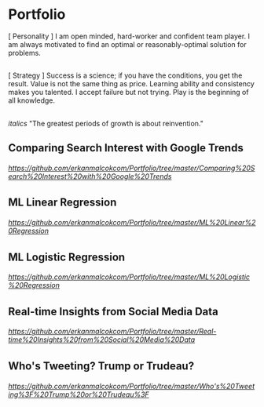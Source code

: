 # Portfolio
[ Personality ] I am open minded, hard-worker and confident team player. I am always motivated to find an optimal or reasonably-optimal solution for problems.
##
[ Strategy ] Success is a science; if you have the conditions, you get the result. Value is not the same thing as price. Learning ability and consistency makes you talented. I accept failure but not trying. Play is the beginning of all knowledge.
##
*italics* "The greatest periods of growth is about reinvention."
##
## Comparing Search Interest with Google Trends
###### <a> https://github.com/erkanmalcokcom/Portfolio/tree/master/Comparing%20Search%20Interest%20with%20Google%20Trends </a>

## ML Linear Regression
###### <a>https://github.com/erkanmalcokcom/Portfolio/tree/master/ML%20Linear%20Regression</a>
## 
## ML Logistic Regression
###### <a>https://github.com/erkanmalcokcom/Portfolio/tree/master/ML%20Logistic%20Regression</a>
## 
## Real-time Insights from Social Media Data
###### <a>https://github.com/erkanmalcokcom/Portfolio/tree/master/Real-time%20Insights%20from%20Social%20Media%20Data</a>
## 
## Who's Tweeting? Trump or Trudeau?
###### <a>https://github.com/erkanmalcokcom/Portfolio/tree/master/Who's%20Tweeting%3F%20Trump%20or%20Trudeau%3F</a>
##

